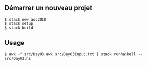 ## Démarrer un nouveau projet

```
$ stack new aoc2018
$ stack setup
$ stack build
```

## Usage

```
$ awk -f src/Day03.awk src/Day03Input.txt | stack runhaskell -- src/Day03.hs
```
